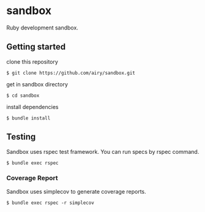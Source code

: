 # sandbox

Ruby development sandbox.

## Getting started

clone this repository

    $ git clone https://github.com/airy/sandbox.git

get in sandbox directory

    $ cd sandbox

install dependencies

    $ bundle install

## Testing

Sandbox uses rspec test framework. You can run specs by rspec command.

    $ bundle exec rspec

### Coverage Report

Sandbox uses simplecov to generate coverage reports.

    $ bundle exec rspec -r simplecov
